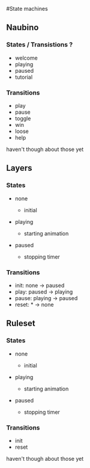 #State machines

## Naubino

### States / Transistions ?

  * welcome
  * playing
  * paused
  * tutorial

### Transitions
 
  * play
  * pause
  * toggle
  * win
  * loose
  * help


haven't though about those yet



## Layers

### States

  * none
    * initial 
  
  * playing
    * starting animation
  
  * paused
    * stopping timer
  

### Transitions

  * init:   none    -> paused
  * play:   paused  -> playing
  * pause:  playing -> paused
  * reset:  *       -> none




## Ruleset

### States

  * none
    * initial 
  
  * playing
    * starting animation
  
  * paused
    * stopping timer
  

### Transitions

  * init
  * reset

haven't though about those yet
